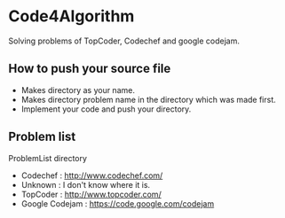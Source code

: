 # Code4Algorithm
Solving problems of TopCoder, Codechef and google codejam.

## How to push your source file
  - Makes directory as your name.
  - Makes directory problem name in the directory which was made first.
  - Implement your code and push your directory.

## Problem list
 ProblemList directory
  - Codechef : http://www.codechef.com/
  - Unknown : I don't know where it is.
  - TopCoder : http://www.topcoder.com/
  - Google Codejam : https://code.google.com/codejam
